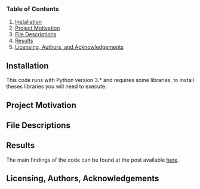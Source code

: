 
### Table of Contents

1. [Installation](#installation)
2. [Project Motivation](#motivation)
3. [File Descriptions](#files)
4. [Results](#results)
5. [Licensing, Authors, and Acknowledgements](#licensing)

## Installation <a name="installation"></a>

This code runs with Python version 3.* and requires some libraries, to install theses libraries you will need to execute:

## Project Motivation<a name="motivation"></a>


## File Descriptions <a name="files"></a>


## Results<a name="results"></a>

The main findings of the code can be found at the post available [here]().

## Licensing, Authors, Acknowledgements<a name="licensing"></a>


